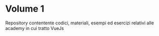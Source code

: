 # Volume 1
Repository contentente codici, materiali, esempi ed esercizi relativi alle academy in cui tratto VueJs 
